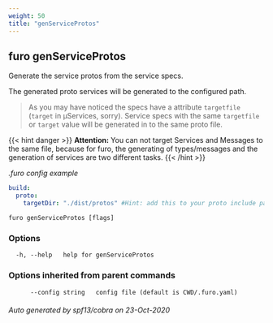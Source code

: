 ```yaml
---
weight: 50
title: "genServiceProtos"
---
```


## furo genServiceProtos

Generate the service protos from the service specs.

The generated proto services will be generated to the configured path.

> As you may have noticed the specs have a attribute `targetfile` (`target` in µServices, sorry). 
> Service specs with the same `targetfile` or `target` value will be generated in to the same proto file.


{{< hint danger >}}
**Attention:** You can not target Services and Messages to the same file, because for furo, the generating of types/messages and the generation of services are two different tasks.
{{< /hint >}}


*.furo config example*
````yaml
build:
  proto:
    targetDir: "./dist/protos" #Hint: add this to your proto include path
````



```
furo genServiceProtos [flags]
```

### Options

```
  -h, --help   help for genServiceProtos
```

### Options inherited from parent commands

```
      --config string   config file (default is CWD/.furo.yaml)
```



###### Auto generated by spf13/cobra on 23-Oct-2020
